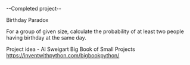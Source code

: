 --Completed project--

Birthday Paradox

For a group of given size, calculate the probability of at least two people having birthday at the same day.

Project idea - Al Sweigart Big Book of Small Projects https://inventwithpython.com/bigbookpython/
